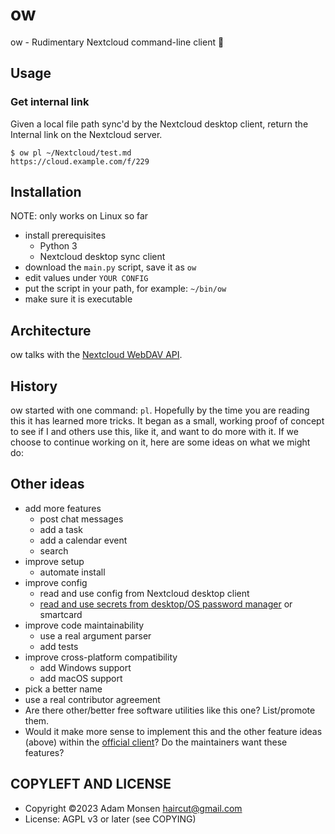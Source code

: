# ow

ow - Rudimentary Nextcloud command-line client 🦉

## Usage

### Get internal link

Given a local file path sync'd by the Nextcloud desktop client, return the Internal link on the Nextcloud server.

```
$ ow pl ~/Nextcloud/test.md
https://cloud.example.com/f/229
```

## Installation

NOTE: only works on Linux so far

* install prerequisites
    * Python 3
    * Nextcloud desktop sync client
* download the `main.py` script, save it as `ow`
* edit values under `YOUR CONFIG`
* put the script in your path, for example: `~/bin/ow`
* make sure it is executable

## Architecture

ow talks with the [Nextcloud WebDAV API](https://docs.nextcloud.com/server/latest/developer_manual/client_apis/WebDAV/basic.html).

## History

ow started with one command: `pl`. Hopefully by the time you are reading this it has learned more tricks. It began as a small, working proof of concept to see if I and others use this, like it, and want to do more with it. If we choose to continue working on it, here are some ideas on what we might do:

## Other ideas

* add more features
    * post chat messages
    * add a task
    * add a calendar event
    * search
* improve setup
    * automate install
* improve config
    * read and use config from Nextcloud desktop client
    * [read and use secrets from desktop/OS password manager](https://pypi.org/project/keyring/) or smartcard
* improve code maintainability
    * use a real argument parser
    * add tests
* improve cross-platform compatibility
    * add Windows support
    * add macOS support
* pick a better name
* use a real contributor agreement
* Are there other/better free software utilities like this one? List/promote them.
* Would it make more sense to implement this and the other feature ideas (above) within the [official client](https://docs.nextcloud.com/desktop/latest/advancedusage.html)? Do the maintainers want these features?

## COPYLEFT AND LICENSE

* Copyright ©2023 Adam Monsen <haircut@gmail.com>
* License: AGPL v3 or later (see COPYING)

